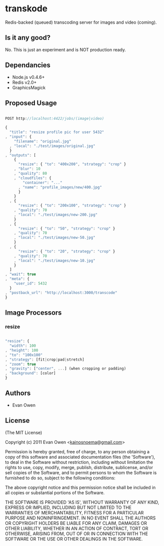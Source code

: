 # transkode

Redis-backed (queued) transcoding server for images and video (coming).

## Is it any good?

No. This is just an experiment and is NOT production ready.

## Dependancies

- Node.js v0.4.6+
- Redis v2.0+
- GraphicsMagick

## Proposed Usage

```` js

POST http://localhost:4422/jobs/(image|video)

{
  "title": "resize profile pic for user 5432"
, "input": {
    "filename": "original.jpg"
  , "local": "./test/images/original.jpg"
  }
, "outputs": [
    {
      "resize": { "to": "400x200", "strategy": "crop" }
    , "blur": 10
    , "quality": 80
    , "cloudfiles": {
        "container": "..."
      , "name": "profile_images/new/400.jpg"
      }
    }
  , {
      "resize": { "to": "200x100", "strategy": "crop" }
    , "quality": 70
    , "local": "./test/images/new-200.jpg"
    }
  , {
      "resize": { "to": "50", "strategy": "crop" }
    , "quality": 70
    , "local": "./test/images/new-50.jpg"
    }
  , {
      "resize": { "to": "20", "strategy": "crop" }
    , "quality": 70
    , "local": "./test/images/new-10.jpg"
    }
  ]
, "wait": true
, "meta": {
    "user_id": 5432
  }
, "postback_url": "http://localhost:3000/transcode"
}

````

## Image Processors

### resize

```` js

"resize": {
  "width": 100
, "height": 100
, "to": "100x100"
, "strategy": [fit|crop|pad|stretch]
, "zoom": true
, "gravity": ["center", ...] (when cropping or padding)
, "background": [color]
}

````

## Authors

  * Evan Owen

## License

(The MIT License)

Copyright (c) 2011 Evan Owen &lt;kainosnoema@gmail.com&gt;

Permission is hereby granted, free of charge, to any person obtaining
a copy of this software and associated documentation files (the
'Software'), to deal in the Software without restriction, including
without limitation the rights to use, copy, modify, merge, publish,
distribute, sublicense, and/or sell copies of the Software, and to
permit persons to whom the Software is furnished to do so, subject to
the following conditions:

The above copyright notice and this permission notice shall be
included in all copies or substantial portions of the Software.

THE SOFTWARE IS PROVIDED 'AS IS', WITHOUT WARRANTY OF ANY KIND,
EXPRESS OR IMPLIED, INCLUDING BUT NOT LIMITED TO THE WARRANTIES OF
MERCHANTABILITY, FITNESS FOR A PARTICULAR PURPOSE AND NONINFRINGEMENT.
IN NO EVENT SHALL THE AUTHORS OR COPYRIGHT HOLDERS BE LIABLE FOR ANY
CLAIM, DAMAGES OR OTHER LIABILITY, WHETHER IN AN ACTION OF CONTRACT,
TORT OR OTHERWISE, ARISING FROM, OUT OF OR IN CONNECTION WITH THE
SOFTWARE OR THE USE OR OTHER DEALINGS IN THE SOFTWARE.